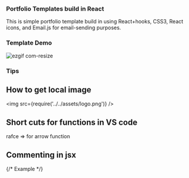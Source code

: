 ### Portfolio Templates build in React

This is simple portfolio template build in using React+hooks, CSS3, React icons, and Email.js for email-sending purposes.

### Template Demo

![ezgif com-resize](https://user-images.githubusercontent.com/34685374/220971357-c3063da2-5406-4c96-853d-6331c80e8aac.gif)

### Tips

## How to get local image
<img src={require('../../assets/logo.png')} /> 

## Short cuts for functions in VS code 

rafce => for arrow function

## Commenting in jsx 
{/* Example */}
